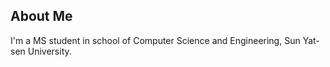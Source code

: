 ## About Me

I'm a MS student in school of Computer Science and Engineering, Sun Yat-sen University.

